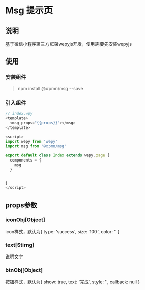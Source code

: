 # Msg 提示页

## 说明

基于微信小程序第三方框架wepyjs开发，使用需要先安装wepyjs

## 使用

### 安装组件

> npm install @xpmn/msg --save

### 引入组件

```js
// index.wpy
<template>
  <msg props="{{props}}"></msg>
</template>

<script>
import wepy from 'wepy'
import msg from '@xpmn/msg'

export default class Index extends wepy.page {
  components = {
    msg
  }


}
</script>
```

## props参数

### iconObj[Object]

icon样式，默认为{ type: 'success', size: '100', color: '' }

### text[Stirng]

说明文字

### btnObj[Object]

按钮样式，默认为{ show: true, text: '完成', style: '', callback: null }
